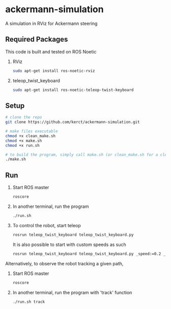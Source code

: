 # ackermann-simulation
A simulation in RViz for Ackermann steering

## Required Packages
This code is built and tested on ROS Noetic

1. RViz
	```bash
	sudo apt-get install ros-noetic-rviz
	```
1. teleop_twist_keyboard
	```bash
	sudo apt-get install ros-noetic-teleop-twist-keyboard
	```

## Setup
```bash
# clone the repo
git clone https://github.com/kerct/ackermann-simulation.git

# make files executable
chmod +x clean_make.sh
chmod +x make.sh
chmod +x run.sh

# to build the program, simply call make.sh (or clean_make.sh for a clean build)
./make.sh
```

## Run
1. Start ROS master
	```bash
	roscore
	```
1. In another terminal, run the program
	```bash
	./run.sh
	```
1. To control the robot, start teleop
	```bash
	rosrun teleop_twist_keyboard teleop_twist_keyboard.py
	```

	It is also possible to start with custom speeds as such 
	```bash
	rosrun teleop_twist_keyboard teleop_twist_keyboard.py _speed:=0.2 _turn:=0.2
	```

Alternatively, to observe the robot tracking a given path,
1. Start ROS master
	```bash
	roscore
	```
1. In another terminal, run the program with 'track' function
	```bash
	./run.sh track
	```
